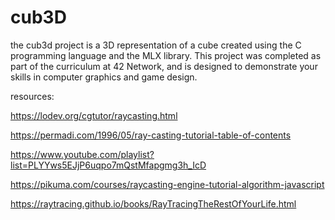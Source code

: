 # cub3D
the cub3d project is a 3D representation of a cube created using the C programming language and the MLX library. This project was completed as part of the curriculum at 42 Network, and is designed to demonstrate your skills in computer graphics and game design.

resources:

https://lodev.org/cgtutor/raycasting.html

https://permadi.com/1996/05/ray-casting-tutorial-table-of-contents

https://www.youtube.com/playlist?list=PLYYws5EJjP6uqpo7mQstMfapgmg3h_IcD

https://pikuma.com/courses/raycasting-engine-tutorial-algorithm-javascript

https://raytracing.github.io/books/RayTracingTheRestOfYourLife.html
